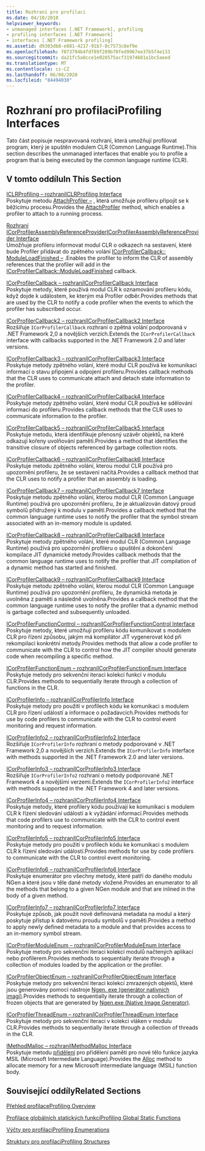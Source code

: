 ```yaml
---
title: Rozhraní pro profilaci
ms.date: 04/10/2018
helpviewer_keywords:
- unmanaged interfaces [.NET Framework], profiling
- profiling interfaces [.NET Framework]
- interfaces [.NET Framework profiling]
ms.assetid: d9303db8-e881-4217-91b7-8c7573c8ef9e
ms.openlocfilehash: f073794b4fdf89f289b70fed9967ee37b5f4e133
ms.sourcegitcommit: da21fc5a8cce1e028575acf31974681a1bc5aeed
ms.translationtype: MT
ms.contentlocale: cs-CZ
ms.lasthandoff: 06/08/2020
ms.locfileid: "84494030"
---
```

# <a name="profiling-interfaces"></a><span data-ttu-id="119b8-102">Rozhraní pro profilaci</span><span class="sxs-lookup"><span data-stu-id="119b8-102">Profiling Interfaces</span></span>
<span data-ttu-id="119b8-103">Tato část popisuje nespravovaná rozhraní, která umožňují profilovat program, který je spuštěn modulem CLR (Common Language Runtime).</span><span class="sxs-lookup"><span data-stu-id="119b8-103">This section describes the unmanaged interfaces that enable you to profile a program that is being executed by the common language runtime (CLR).</span></span>  
  
## <a name="in-this-section"></a><span data-ttu-id="119b8-104">V tomto oddílu</span><span class="sxs-lookup"><span data-stu-id="119b8-104">In This Section</span></span>  
 [<span data-ttu-id="119b8-105">ICLRProfiling – rozhraní</span><span class="sxs-lookup"><span data-stu-id="119b8-105">ICLRProfiling Interface</span></span>](iclrprofiling-interface.md)  
 <span data-ttu-id="119b8-106">Poskytuje metodu [AttachProfiler –](iclrprofiling-attachprofiler-method.md) , která umožňuje profileru připojit se k běžícímu procesu.</span><span class="sxs-lookup"><span data-stu-id="119b8-106">Provides the [AttachProfiler](iclrprofiling-attachprofiler-method.md) method, which enables a profiler to attach to a running process.</span></span>  
  
 [<span data-ttu-id="119b8-107">Rozhraní ICorProfilerAssemblyReferenceProvider</span><span class="sxs-lookup"><span data-stu-id="119b8-107">ICorProfilerAssemblyReferenceProvider Interface</span></span>](icorprofilerassemblyreferenceprovider-interface.md)  
 <span data-ttu-id="119b8-108">Umožňuje profileru informovat modul CLR o odkazech na sestavení, které bude Profiler přidávat do zpětného volání [ICorProfilerCallback:: ModuleLoadFinished –](icorprofilercallback-moduleloadfinished-method.md) .</span><span class="sxs-lookup"><span data-stu-id="119b8-108">Enables the profiler to inform the CLR of assembly references that the profiler will add in the [ICorProfilerCallback::ModuleLoadFinished](icorprofilercallback-moduleloadfinished-method.md) callback.</span></span>  
  
 [<span data-ttu-id="119b8-109">ICorProfilerCallback – rozhraní</span><span class="sxs-lookup"><span data-stu-id="119b8-109">ICorProfilerCallback Interface</span></span>](icorprofilercallback-interface.md)  
 <span data-ttu-id="119b8-110">Poskytuje metody, které používá modul CLR k oznamování profileru kódu, když dojde k událostem, ke kterým má Profiler odběr.</span><span class="sxs-lookup"><span data-stu-id="119b8-110">Provides methods that are used by the CLR to notify a code profiler when the events to which the profiler has subscribed occur.</span></span>  
  
 [<span data-ttu-id="119b8-111">ICorProfilerCallback2 – rozhraní</span><span class="sxs-lookup"><span data-stu-id="119b8-111">ICorProfilerCallback2 Interface</span></span>](icorprofilercallback2-interface.md)  
 <span data-ttu-id="119b8-112">Rozšiřuje `ICorProfilerCallback` rozhraní o zpětná volání podporovaná v .NET Framework 2,0 a novějších verzích.</span><span class="sxs-lookup"><span data-stu-id="119b8-112">Extends the `ICorProfilerCallback` interface with callbacks supported in the .NET Framework 2.0 and later versions.</span></span>  
  
 [<span data-ttu-id="119b8-113">ICorProfilerCallback3 – rozhraní</span><span class="sxs-lookup"><span data-stu-id="119b8-113">ICorProfilerCallback3 Interface</span></span>](icorprofilercallback3-interface.md)  
 <span data-ttu-id="119b8-114">Poskytuje metody zpětného volání, které modul CLR používá ke komunikaci informací o stavu připojení a odpojení profileru.</span><span class="sxs-lookup"><span data-stu-id="119b8-114">Provides callback methods that the CLR uses to communicate attach and detach state information to the profiler.</span></span>  
  
 [<span data-ttu-id="119b8-115">ICorProfilerCallback4 – rozhraní</span><span class="sxs-lookup"><span data-stu-id="119b8-115">ICorProfilerCallback4 Interface</span></span>](icorprofilercallback4-interface.md)  
 <span data-ttu-id="119b8-116">Poskytuje metody zpětného volání, které modul CLR používá ke sdělování informací do profileru.</span><span class="sxs-lookup"><span data-stu-id="119b8-116">Provides callback methods that the CLR uses to communicate information to the profiler.</span></span>  
  
 [<span data-ttu-id="119b8-117">ICorProfilerCallback5 – rozhraní</span><span class="sxs-lookup"><span data-stu-id="119b8-117">ICorProfilerCallback5 Interface</span></span>](icorprofilercallback5-interface.md)  
 <span data-ttu-id="119b8-118">Poskytuje metodu, která identifikuje přenosný uzávěr objektů, na které odkazují kořeny uvolňování paměti.</span><span class="sxs-lookup"><span data-stu-id="119b8-118">Provides a method that identifies the transitive closure of objects referenced by garbage collection roots.</span></span>  
  
 [<span data-ttu-id="119b8-119">ICorProfilerCallback6 – rozhraní</span><span class="sxs-lookup"><span data-stu-id="119b8-119">ICorProfilerCallback6 Interface</span></span>](icorprofilercallback6-interface.md)  
 <span data-ttu-id="119b8-120">Poskytuje metodu zpětného volání, kterou modul CLR používá pro upozornění profileru, že se sestavení načítá.</span><span class="sxs-lookup"><span data-stu-id="119b8-120">Provides a callback method that the CLR uses to notify a profiler that an assembly is loading.</span></span>  
  
 [<span data-ttu-id="119b8-121">ICorProfilerCallback7 – rozhraní</span><span class="sxs-lookup"><span data-stu-id="119b8-121">ICorProfilerCallback7 Interface</span></span>](icorprofilercallback7-interface.md)  
 <span data-ttu-id="119b8-122">Poskytuje metodu zpětného volání, kterou modul CLR (Common Language Runtime) používá pro upozornění profileru, že je aktualizován datový proud symbolů přidružený k modulu v paměti.</span><span class="sxs-lookup"><span data-stu-id="119b8-122">Provides a callback method that the common language runtime uses to notify the profiler that the symbol stream associated with an in-memory module is updated.</span></span>  

[<span data-ttu-id="119b8-123">ICorProfilerCallback8 – rozhraní</span><span class="sxs-lookup"><span data-stu-id="119b8-123">ICorProfilerCallback8 Interface</span></span>](icorprofilercallback8-interface.md)  
<span data-ttu-id="119b8-124">Poskytuje metody zpětného volání, které modul CLR (Common Language Runtime) používá pro upozornění profileru o spuštění a dokončení kompilace JIT dynamické metody.</span><span class="sxs-lookup"><span data-stu-id="119b8-124">Provides callback methods that the common language runtime uses to notify the profiler that JIT compilation of a dynamic method has started and finished.</span></span>

[<span data-ttu-id="119b8-125">ICorProfilerCallback9 – rozhraní</span><span class="sxs-lookup"><span data-stu-id="119b8-125">ICorProfilerCallback9 Interface</span></span>](icorprofilercallback9-interface.md)  
<span data-ttu-id="119b8-126">Poskytuje metodu zpětného volání, kterou modul CLR (Common Language Runtime) používá pro upozornění profileru, že dynamická metoda je uvolněna z paměti a následně uvolněna.</span><span class="sxs-lookup"><span data-stu-id="119b8-126">Provides a callback method that the common language runtime uses to notify the profiler that a dynamic method is garbage collected and subsequently unloaded.</span></span>

 [<span data-ttu-id="119b8-127">ICorProfilerFunctionControl – rozhraní</span><span class="sxs-lookup"><span data-stu-id="119b8-127">ICorProfilerFunctionControl Interface</span></span>](icorprofilerfunctioncontrol-interface.md)  
 <span data-ttu-id="119b8-128">Poskytuje metody, které umožňují profileru kódu komunikovat s modulem CLR pro řízení způsobu, jakým má kompilátor JIT vygenerovat kód při rekompilaci konkrétní metody.</span><span class="sxs-lookup"><span data-stu-id="119b8-128">Provides methods that allow a code profiler to communicate with the CLR to control how the JIT compiler should generate code when recompiling a specific method.</span></span>  
  
 [<span data-ttu-id="119b8-129">ICorProfilerFunctionEnum – rozhraní</span><span class="sxs-lookup"><span data-stu-id="119b8-129">ICorProfilerFunctionEnum Interface</span></span>](icorprofilerfunctionenum-interface.md)  
 <span data-ttu-id="119b8-130">Poskytuje metody pro sekvenční iteraci kolekcí funkcí v modulu CLR.</span><span class="sxs-lookup"><span data-stu-id="119b8-130">Provides methods to sequentially iterate through a collection of functions in the CLR.</span></span>  
  
 [<span data-ttu-id="119b8-131">ICorProfilerInfo – rozhraní</span><span class="sxs-lookup"><span data-stu-id="119b8-131">ICorProfilerInfo Interface</span></span>](icorprofilerinfo-interface.md)  
 <span data-ttu-id="119b8-132">Poskytuje metody pro použití v profilech kódu ke komunikaci s modulem CLR pro řízení událostí a informace o požadavcích.</span><span class="sxs-lookup"><span data-stu-id="119b8-132">Provides methods for use by code profilers to communicate with the CLR to control event monitoring and request information.</span></span>  
  
 [<span data-ttu-id="119b8-133">ICorProfilerInfo2 – rozhraní</span><span class="sxs-lookup"><span data-stu-id="119b8-133">ICorProfilerInfo2 Interface</span></span>](icorprofilerinfo2-interface.md)  
 <span data-ttu-id="119b8-134">Rozšiřuje `ICorProfilerInfo` rozhraní o metody podporované v .NET Framework 2,0 a novějších verzích.</span><span class="sxs-lookup"><span data-stu-id="119b8-134">Extends the `ICorProfilerInfo` interface with methods supported in the .NET Framework 2.0 and later versions.</span></span>  
  
 [<span data-ttu-id="119b8-135">ICorProfilerInfo3 – rozhraní</span><span class="sxs-lookup"><span data-stu-id="119b8-135">ICorProfilerInfo3 Interface</span></span>](icorprofilerinfo3-interface.md)  
 <span data-ttu-id="119b8-136">Rozšiřuje `ICorProfilerInfo2` rozhraní o metody podporované .NET Framework 4 a novějšími verzemi.</span><span class="sxs-lookup"><span data-stu-id="119b8-136">Extends the `ICorProfilerInfo2` interface with methods supported in the .NET Framework 4 and later versions.</span></span>  
  
 [<span data-ttu-id="119b8-137">ICorProfilerInfo4 – rozhraní</span><span class="sxs-lookup"><span data-stu-id="119b8-137">ICorProfilerInfo4 Interface</span></span>](icorprofilerinfo4-interface.md)  
 <span data-ttu-id="119b8-138">Poskytuje metody, které profilery kódu používají ke komunikaci s modulem CLR k řízení sledování událostí a k vyžádání informací.</span><span class="sxs-lookup"><span data-stu-id="119b8-138">Provides methods that code profilers use to communicate with the CLR to control event monitoring and to request information.</span></span>  
  
 [<span data-ttu-id="119b8-139">ICorProfilerInfo5 – rozhraní</span><span class="sxs-lookup"><span data-stu-id="119b8-139">ICorProfilerInfo5 Interface</span></span>](icorprofilerinfo5-interface.md)  
 <span data-ttu-id="119b8-140">Poskytuje metody pro použití v profilech kódu ke komunikaci s modulem CLR k řízení sledování událostí.</span><span class="sxs-lookup"><span data-stu-id="119b8-140">Provides methods for use by code profilers to communicate with the CLR to control event monitoring.</span></span>  
  
 [<span data-ttu-id="119b8-141">ICorProfilerInfo6 – rozhraní</span><span class="sxs-lookup"><span data-stu-id="119b8-141">ICorProfilerInfo6 Interface</span></span>](icorprofilerinfo6-interface.md)  
 <span data-ttu-id="119b8-142">Poskytuje enumerátor pro všechny metody, které patří do daného modulu NGen a které jsou v těle dané metody vložené.</span><span class="sxs-lookup"><span data-stu-id="119b8-142">Provides an enumerator to all the methods that belong to a given NGen module and that are inlined in the body of a given method.</span></span>  
  
 [<span data-ttu-id="119b8-143">ICorProfilerInfo7 – rozhraní</span><span class="sxs-lookup"><span data-stu-id="119b8-143">ICorProfilerInfo7 Interface</span></span>](icorprofilerinfo7-interface.md)  
 <span data-ttu-id="119b8-144">Poskytuje způsob, jak použít nově definovaná metadata na modul a který poskytuje přístup k datovému proudu symbolů v paměti.</span><span class="sxs-lookup"><span data-stu-id="119b8-144">Provides a method to apply newly defined metadata to a module and that provides access to an in-memory symbol stream.</span></span>  
  
 [<span data-ttu-id="119b8-145">ICorProfilerModuleEnum – rozhraní</span><span class="sxs-lookup"><span data-stu-id="119b8-145">ICorProfilerModuleEnum Interface</span></span>](icorprofilermoduleenum-interface.md)  
 <span data-ttu-id="119b8-146">Poskytuje metody pro sekvenční iteraci kolekcí modulů načtených aplikací nebo profilerem.</span><span class="sxs-lookup"><span data-stu-id="119b8-146">Provides methods to sequentially iterate through a collection of modules loaded by the application or the profiler.</span></span>  
  
 [<span data-ttu-id="119b8-147">ICorProfilerObjectEnum – rozhraní</span><span class="sxs-lookup"><span data-stu-id="119b8-147">ICorProfilerObjectEnum Interface</span></span>](icorprofilerobjectenum-interface.md)  
 <span data-ttu-id="119b8-148">Poskytuje metody pro sekvenční iteraci kolekcí zmrazených objektů, které jsou generovány pomocí nástroje [Ngen. exe (generátor nativních imagí)](../../tools/ngen-exe-native-image-generator.md).</span><span class="sxs-lookup"><span data-stu-id="119b8-148">Provides methods to sequentially iterate through a collection of frozen objects that are generated by [Ngen.exe (Native Image Generator)](../../tools/ngen-exe-native-image-generator.md).</span></span>  
  
 [<span data-ttu-id="119b8-149">ICorProfilerThreadEnum – rozhraní</span><span class="sxs-lookup"><span data-stu-id="119b8-149">ICorProfilerThreadEnum Interface</span></span>](icorprofilerthreadenum-interface.md)  
 <span data-ttu-id="119b8-150">Poskytuje metody pro sekvenční iteraci v kolekci vláken v modulu CLR.</span><span class="sxs-lookup"><span data-stu-id="119b8-150">Provides methods to sequentially iterate through a collection of threads in the CLR.</span></span>  
  
 [<span data-ttu-id="119b8-151">IMethodMalloc – rozhraní</span><span class="sxs-lookup"><span data-stu-id="119b8-151">IMethodMalloc Interface</span></span>](imethodmalloc-interface.md)  
 <span data-ttu-id="119b8-152">Poskytuje metodu [přidělení](imethodmalloc-alloc-method.md) pro přidělení paměti pro nové tělo funkce jazyka MSIL (Microsoft Intermediate Language).</span><span class="sxs-lookup"><span data-stu-id="119b8-152">Provides the [Alloc](imethodmalloc-alloc-method.md) method to allocate memory for a new Microsoft intermediate language (MSIL) function body.</span></span>  
  
## <a name="related-sections"></a><span data-ttu-id="119b8-153">Související oddíly</span><span class="sxs-lookup"><span data-stu-id="119b8-153">Related Sections</span></span>  
 [<span data-ttu-id="119b8-154">Přehled profilace</span><span class="sxs-lookup"><span data-stu-id="119b8-154">Profiling Overview</span></span>](profiling-overview.md)  
  
 [<span data-ttu-id="119b8-155">Profilace globálních statických funkcí</span><span class="sxs-lookup"><span data-stu-id="119b8-155">Profiling Global Static Functions</span></span>](profiling-global-static-functions.md)  
  
 [<span data-ttu-id="119b8-156">Výčty pro profilaci</span><span class="sxs-lookup"><span data-stu-id="119b8-156">Profiling Enumerations</span></span>](profiling-enumerations.md)  
  
 [<span data-ttu-id="119b8-157">Struktury pro profilaci</span><span class="sxs-lookup"><span data-stu-id="119b8-157">Profiling Structures</span></span>](profiling-structures.md)

